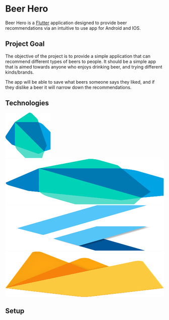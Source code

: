 # Beer Hero

Beer Hero is a [Flutter](https://flutter.io/) application designed to provide beer recommendations
via an intuitive to use app for Android and IOS.

## Project Goal
The objective of the project is to provide a simple application that can recommend different types of beers to people. 
It should be a simple app that is aimed towards anyone who enjoys drinking beer, 
and trying different kinds/brands. 

The app will be able to save what beers someone says they liked, 
and if they dislike a beer it will narrow down the recommendations.

## Technologies
<img src="./internals/logos/dart.svg" width="144">
<a href="https://www.dartlang.org/"><img src="./internals/logos/dart.svg" width="100%" height="144"></a>
<a href="https://www.flutter.io/"><img src="./internals/logos/logo-flutter.svg" width="100%" height="144"></a>
<a href="https://firebase.google.com/"><img src="./internals/logos/firebase-1.svg" width="100%" height="144"></a>

## Setup





